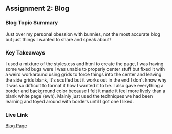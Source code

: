 ## Assignment 2: Blog

### Blog Topic Summary

Just over my personal obession with bunnies, not the most accurate blog but just things I wanted to share and speak about!

### Key Takeaways

I used a mixture of the styles.css and html to create the page, I was having some weird bugs were I was unable to properly center stuff but fixed it with a weird workaround using grids to force things into the center and leaving the side grids blank, It's scuffed but it works out in the end I don't know why it was so difficult to format it how I wanted it to be. I also gave everything a border and background color because I felt it made it feel more lively than a blank white page (ewh). Mainly just used the techniques we had been learning and toyed around with borders until I got one I liked.

### Live Link

[Blog Page](https://SolarWatcher.github.io/SP25-210/Homework-2)
